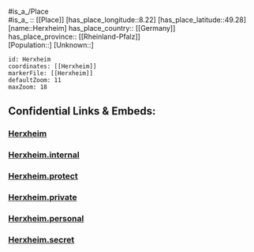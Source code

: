 ﻿---
location: [49.28,8.22] 
mapzoom: [7,12] 
mapmarker: city 
type: City
tags:
- geo/City


SpocWebEntityId: 30921
isDeleted: false
confidential: public

---
#is_a_/Place  
#is_a_ :: [[Place]] 
[has_place_longitude::8.22] 
[has_place_latitude::49.28] 
[name::Herxheim] 
has_place_country:: [[Germany]]  
has_place_province:: [[Rheinland-Pfalz]]  
[Population::] 
[Unknown::] 


```leaflet
id: Herxheim
coordinates: [[Herxheim]] 
markerFile: [[Herxheim]] 
defaultZoom: 11 
maxZoom: 18
```


## Confidential Links & Embeds: 

### [Herxheim](/_public/Earth/Continent/Europe/Europe~Central/Germany/Germany~West/Rheinland-Pfalz/counties~RP/Südliche_Weinstraße/cities~Süd-Weinstraße/Edenkoben/City/Herxheim.md) 

### [Herxheim.internal](/_internal/Earth/Continent/Europe/Europe~Central/Germany/Germany~West/Rheinland-Pfalz/counties~RP/Südliche_Weinstraße/cities~Süd-Weinstraße/Edenkoben/City/Herxheim.internal.md) 

### [Herxheim.protect](/_protect/Earth/Continent/Europe/Europe~Central/Germany/Germany~West/Rheinland-Pfalz/counties~RP/Südliche_Weinstraße/cities~Süd-Weinstraße/Edenkoben/City/Herxheim.protect.md) 

### [Herxheim.private](/_private/Earth/Continent/Europe/Europe~Central/Germany/Germany~West/Rheinland-Pfalz/counties~RP/Südliche_Weinstraße/cities~Süd-Weinstraße/Edenkoben/City/Herxheim.private.md) 

### [Herxheim.personal](/_personal/Earth/Continent/Europe/Europe~Central/Germany/Germany~West/Rheinland-Pfalz/counties~RP/Südliche_Weinstraße/cities~Süd-Weinstraße/Edenkoben/City/Herxheim.personal.md) 

### [Herxheim.secret](/_secret/Earth/Continent/Europe/Europe~Central/Germany/Germany~West/Rheinland-Pfalz/counties~RP/Südliche_Weinstraße/cities~Süd-Weinstraße/Edenkoben/City/Herxheim.secret.md) 
